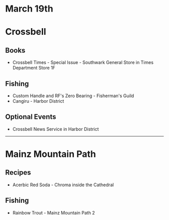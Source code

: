 # March 19th
# Crossbell
## Books
- Crossbell Times - Special Issue - Southwark General Store in Times Department Store 1F
## Fishing
- Custom Handle and RF's Zero Bearing - Fisherman's Guild
- Cangiru - Harbor District
## Optional Events
- Crossbell News Service in Harbor District

----------------------------------------------------------------------------------

# Mainz Mountain Path
## Recipes
- Acerbic Red Soda - Chroma inside the Cathedral
## Fishing
- Rainbow Trout - Mainz Mountain Path 2